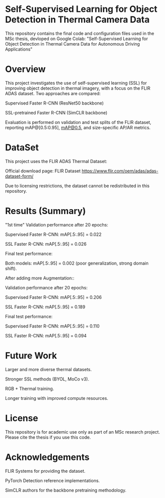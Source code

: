 # Self-Supervised Learning for Object Detection in Thermal Camera Data

This repository contains the final code and configuration files used in the MSc thesis, devloped on Google Colab:
"Self-Supervised Learning for Object Detection in Thermal Camera Data for Autonomous Driving Applications"


# Overview

This project investigates the use of self-supervised learning (SSL) for improving object detection in thermal imagery, with a focus on the FLIR ADAS dataset.
Two approaches are compared:

Supervised Faster R-CNN (ResNet50 backbone)

SSL-pretrained Faster R-CNN (SimCLR backbone)

Evaluation is performed on validation and test splits of the FLIR dataset, reporting mAP@[0.5:0.95], mAP@0.5, and size-specific AP/AR metrics.

# DataSet 
This project uses the FLIR ADAS Thermal Dataset:

Official download page: FLIR Dataset https://www.flir.com/oem/adas/adas-dataset-form/

Due to licensing restrictions, the dataset cannot be redistributed in this repository.

# Results (Summary)

"1st time" Validation performance after 20 epochs:

Supervised Faster R-CNN: mAP[.5:.95] = 0.022

SSL Faster R-CNN: mAP[.5:.95] = 0.026

Final test performance:

Both models: mAP[.5:.95] = 0.002 (poor generalization, strong domain shift).

After adding more Augmentation::

Validation performance after 20 epochs:

Supervised Faster R-CNN: mAP[.5:.95] =  0.206

SSL Faster R-CNN: mAP[.5:.95] = 0.189

Final test performance:

Supervised Faster R-CNN: mAP[.5:.95] =  0.110

SSL Faster R-CNN: mAP[.5:.95] = 0.094


# Future Work

Larger and more diverse thermal datasets.

Stronger SSL methods (BYOL, MoCo v3).

RGB + Thermal training.

Longer training with improved compute resources.

# License

This repository is for academic use only as part of an MSc research project.
Please cite the thesis if you use this code.

# Acknowledgements

FLIR Systems for providing the dataset.

PyTorch Detection reference implementations.

SimCLR authors for the backbone pretraining methodology.
